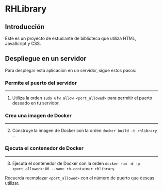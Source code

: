 **RHLibrary**
================

**Introducción**
---------------

Este es un proyecto de estudiante de biblioteca que utiliza HTML, 
JavaScript y CSS.

**Despliegue en un servidor**
-----------------------------

Para desplegar esta aplicación en un servidor, sigue estos pasos:

### Permite el puerto del servidor
--------------------------------

1. Utiliza la orden `sudo ufw allow <port_allowed>` para permitir el 
puerto deseado en tu servidor.

### Crea una imagen de Docker
--------------------------------

2. Construye la imagen de Docker con la orden `docker build -t rhlibrary 
.`.

### Ejecuta el contenedor de Docker
-----------------------------------

3. Ejecuta el contenedor de Docker con la orden `docker run -d -p 
<port_allowed>:80 --name rh-container rhlibrary`.

Recuerda reemplazar `<port_allowed>` con el número de puerto que deseas 
utilizar.
